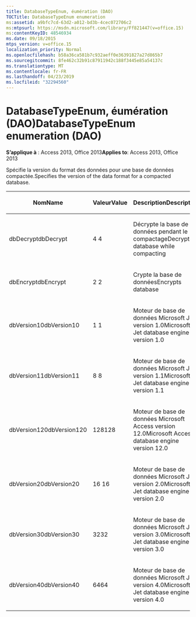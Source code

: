 ```yaml
---
title: DatabaseTypeEnum, éumération (DAO)
TOCTitle: DatabaseTypeEnum enumeration
ms:assetid: a9bfc7cd-63d2-a012-bd3b-4cec072706c2
ms:mtpsurl: https://msdn.microsoft.com/library/Ff821447(v=office.15)
ms:contentKeyID: 48546934
ms.date: 09/18/2015
mtps_version: v=office.15
localization_priority: Normal
ms.openlocfilehash: b58a36ca581b7c932aeff0e36391827a27d865b7
ms.sourcegitcommit: 8fe462c32b91c87911942c188f3445e85a54137c
ms.translationtype: MT
ms.contentlocale: fr-FR
ms.lasthandoff: 04/23/2019
ms.locfileid: "32294560"
---
```

# <a name="databasetypeenum-enumeration-dao"></a><span data-ttu-id="bf505-102">DatabaseTypeEnum, éumération (DAO)</span><span class="sxs-lookup"><span data-stu-id="bf505-102">DatabaseTypeEnum enumeration (DAO)</span></span>


<span data-ttu-id="bf505-103">**S’applique à** : Access 2013, Office 2013</span><span class="sxs-lookup"><span data-stu-id="bf505-103">**Applies to**: Access 2013, Office 2013</span></span>

<span data-ttu-id="bf505-104">Spécifie la version du format des données pour une base de données compactée.</span><span class="sxs-lookup"><span data-stu-id="bf505-104">Specifies the version of the data format for a compacted database.</span></span>

<table>
<colgroup>
<col style="width: 33%" />
<col style="width: 33%" />
<col style="width: 33%" />
</colgroup>
<thead>
<tr class="header">
<th><p><span data-ttu-id="bf505-105">Nom</span><span class="sxs-lookup"><span data-stu-id="bf505-105">Name</span></span></p></th>
<th><p><span data-ttu-id="bf505-106">Valeur</span><span class="sxs-lookup"><span data-stu-id="bf505-106">Value</span></span></p></th>
<th><p><span data-ttu-id="bf505-107">Description</span><span class="sxs-lookup"><span data-stu-id="bf505-107">Description</span></span></p></th>
</tr>
</thead>
<tbody>
<tr class="odd">
<td><p><span data-ttu-id="bf505-108">dbDecrypt</span><span class="sxs-lookup"><span data-stu-id="bf505-108">dbDecrypt</span></span></p></td>
<td><p><span data-ttu-id="bf505-109">4 </span><span class="sxs-lookup"><span data-stu-id="bf505-109">4</span></span></p></td>
<td><p><span data-ttu-id="bf505-110">Décrypte la base de données pendant le compactage</span><span class="sxs-lookup"><span data-stu-id="bf505-110">Decrypts database while compacting</span></span></p></td>
</tr>
<tr class="even">
<td><p><span data-ttu-id="bf505-111">dbEncrypt</span><span class="sxs-lookup"><span data-stu-id="bf505-111">dbEncrypt</span></span></p></td>
<td><p><span data-ttu-id="bf505-112">2 </span><span class="sxs-lookup"><span data-stu-id="bf505-112">2</span></span></p></td>
<td><p><span data-ttu-id="bf505-113">Crypte la base de données</span><span class="sxs-lookup"><span data-stu-id="bf505-113">Encrypts database</span></span></p></td>
</tr>
<tr class="odd">
<td><p><span data-ttu-id="bf505-114">dbVersion10</span><span class="sxs-lookup"><span data-stu-id="bf505-114">dbVersion10</span></span></p></td>
<td><p><span data-ttu-id="bf505-115">1 </span><span class="sxs-lookup"><span data-stu-id="bf505-115">1</span></span></p></td>
<td><p><span data-ttu-id="bf505-116">Moteur de base de données Microsoft Jet version 1.0</span><span class="sxs-lookup"><span data-stu-id="bf505-116">Microsoft Jet database engine version 1.0</span></span></p></td>
</tr>
<tr class="even">
<td><p><span data-ttu-id="bf505-117">dbVersion11</span><span class="sxs-lookup"><span data-stu-id="bf505-117">dbVersion11</span></span></p></td>
<td><p><span data-ttu-id="bf505-118">8 </span><span class="sxs-lookup"><span data-stu-id="bf505-118">8</span></span></p></td>
<td><p><span data-ttu-id="bf505-119">Moteur de base de données Microsoft Jet version 1.1</span><span class="sxs-lookup"><span data-stu-id="bf505-119">Microsoft Jet database engine version 1.1</span></span></p></td>
</tr>
<tr class="odd">
<td><p><span data-ttu-id="bf505-120">dbVersion120</span><span class="sxs-lookup"><span data-stu-id="bf505-120">dbVersion120</span></span></p></td>
<td><p><span data-ttu-id="bf505-121">128</span><span class="sxs-lookup"><span data-stu-id="bf505-121">128</span></span></p></td>
<td><p><span data-ttu-id="bf505-122">Moteur de base de données Microsoft Access version 12.0</span><span class="sxs-lookup"><span data-stu-id="bf505-122">Microsoft Access database engine version 12.0</span></span></p></td>
</tr>
<tr class="even">
<td><p><span data-ttu-id="bf505-123">dbVersion20</span><span class="sxs-lookup"><span data-stu-id="bf505-123">dbVersion20</span></span></p></td>
<td><p><span data-ttu-id="bf505-124">16 </span><span class="sxs-lookup"><span data-stu-id="bf505-124">16</span></span></p></td>
<td><p><span data-ttu-id="bf505-125">Moteur de base de données Microsoft Jet version 2.0</span><span class="sxs-lookup"><span data-stu-id="bf505-125">Microsoft Jet database engine version 2.0</span></span></p></td>
</tr>
<tr class="odd">
<td><p><span data-ttu-id="bf505-126">dbVersion30</span><span class="sxs-lookup"><span data-stu-id="bf505-126">dbVersion30</span></span></p></td>
<td><p><span data-ttu-id="bf505-127">32</span><span class="sxs-lookup"><span data-stu-id="bf505-127">32</span></span></p></td>
<td><p><span data-ttu-id="bf505-128">Moteur de base de données Microsoft Jet version 3.0</span><span class="sxs-lookup"><span data-stu-id="bf505-128">Microsoft Jet database engine version 3.0</span></span></p></td>
</tr>
<tr class="even">
<td><p><span data-ttu-id="bf505-129">dbVersion40</span><span class="sxs-lookup"><span data-stu-id="bf505-129">dbVersion40</span></span></p></td>
<td><p><span data-ttu-id="bf505-130">64</span><span class="sxs-lookup"><span data-stu-id="bf505-130">64</span></span></p></td>
<td><p><span data-ttu-id="bf505-131">Moteur de base de données Microsoft Jet version 4.0</span><span class="sxs-lookup"><span data-stu-id="bf505-131">Microsoft Jet database engine version 4.0</span></span></p></td>
</tr>
</tbody>
</table>

